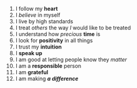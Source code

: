 1. I follow my **heart**
2. I _believe_ in myself
3. I live by high standards
4. I treat _others_ the way _I_ would like to be treated
5. I understand how _precious_ **time** is
6. I look for **positivity** in all things
7. I trust my **intuition**
8. I **speak up**
9. I am good at letting people know they _matter_
10. I am a **responsible** person
11. I am **grateful**
12. I am making _**a difference**_
